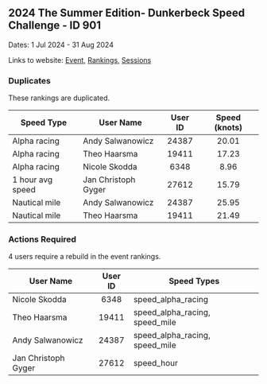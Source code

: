 ## 2024 The Summer Edition- Dunkerbeck Speed Challenge - ID 901

Dates: 1 Jul 2024 - 31 Aug 2024

Links to website: [Event](https://www.gps-speedsurfing.com/default.aspx?mnu=event&val=901), [Rankings](https://www.gps-speedsurfing.com/default.aspx?mnu=eventranking&val=901), [Sessions](https://www.gps-speedsurfing.com/default.aspx?mnu=eventsessions&val=901)

### Duplicates

These rankings are duplicated.

| Speed Type | User Name | User ID | Speed (knots) |
| ---------- | --------- | :-----: | :-----------: |
| Alpha racing | Andy Salwanowicz | 24387 | 20.01 |
| Alpha racing | Theo Haarsma | 19411 | 17.23 |
| Alpha racing | Nicole Skodda | 6348 | 8.96 |
| 1 hour avg speed | Jan Christoph Gyger | 27612 | 15.79 |
| Nautical mile | Andy Salwanowicz | 24387 | 25.95 |
| Nautical mile | Theo Haarsma | 19411 | 21.49 |

### Actions Required

4 users require a rebuild in the event rankings.

| User Name | User ID | Speed Types |
| --------- | :-----: | ----------- |
| Nicole Skodda | 6348 | speed_alpha_racing |
| Theo Haarsma | 19411 | speed_alpha_racing, speed_mile |
| Andy Salwanowicz | 24387 | speed_alpha_racing, speed_mile |
| Jan Christoph Gyger | 27612 | speed_hour |
